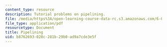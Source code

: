 ```yaml
---
content_type: resource
description: Tutorial problems on pipelining.
file: /media/https%3A/open-learning-course-data-rc.s3.amazonaws.com/6-004-computation-structures-spring-2009/b8762693028c281b29b0ad9a7cde3e5f_MIT6004s09tutor09.pdf
file_type: application/pdf
resourcetype: Document
title: Pipelining
uid: b8762693-028c-281b-29b0-ad9a7cde3e5f
---
```

